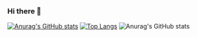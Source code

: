 ### Hi there 👋

<!--
**mvmendoncas/mvmendoncas** is a ✨ _special_ ✨ repository because its `README.md` (this file) appears on your GitHub profile.

Here are some ideas to get you started:

- 🔭 I’m currently working on ...
- 🌱 I’m currently learning ...
- 👯 I’m looking to collaborate on ...
- 🤔 I’m looking for help with ...
- 💬 Ask me about ...
- 📫 How to reach me: ...
- 😄 Pronouns: ...
- ⚡ Fun fact: ...
-->

[![Anurag's GitHub stats](https://github-readme-stats.vercel.app/apimvmendoncasanuraghazra)](https://github.com/anuraghazra/github-readme-stats)
[![Top Langs](https://github-readme-stats.vercel.app/api/top-langs/mvmendoncasanuraghazra)](https://github.com/anuraghazra/github-readme-stats)
![Anurag's GitHub stats](https://github-readme-stats.vercel.app/apimvmendoncas&show_icons=true&theme=radical)
